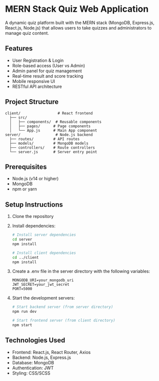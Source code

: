 # MERN Stack Quiz Web Application

A dynamic quiz platform built with the MERN stack (MongoDB, Express.js, React.js, Node.js) that allows users to take quizzes and administrators to manage quiz content.

## Features

- User Registration & Login
- Role-based access (User vs Admin)
- Admin panel for quiz management
- Real-time result and score tracking
- Mobile responsive UI
- RESTful API architecture

## Project Structure

```
client/                 # React frontend
  ├── src/
  │   ├── components/  # Reusable components
  │   ├── pages/      # Page components
  │   └── App.js      # Main App component
server/                # Node.js backend
  ├── routes/         # API routes
  ├── models/         # MongoDB models
  ├── controllers/    # Route controllers
  └── server.js       # Server entry point
```

## Prerequisites

- Node.js (v14 or higher)
- MongoDB
- npm or yarn

## Setup Instructions

1. Clone the repository
2. Install dependencies:
   ```bash
   # Install server dependencies
   cd server
   npm install

   # Install client dependencies
   cd ../client
   npm install
   ```

3. Create a .env file in the server directory with the following variables:
   ```
   MONGODB_URI=your_mongodb_uri
   JWT_SECRET=your_jwt_secret
   PORT=5000
   ```

4. Start the development servers:
   ```bash
   # Start backend server (from server directory)
   npm run dev

   # Start frontend server (from client directory)
   npm start
   ```

## Technologies Used

- Frontend: React.js, React Router, Axios
- Backend: Node.js, Express.js
- Database: MongoDB
- Authentication: JWT
- Styling: CSS/SCSS 